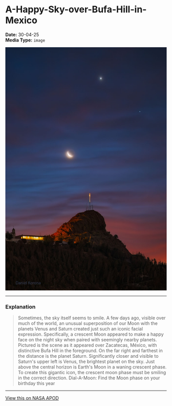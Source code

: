 # A-Happy-Sky-over-Bufa-Hill-in-Mexico

**Date:** 30-04-25  
**Media Type:** `image`  

![Image](image.jpg)



---

### Explanation

> Sometimes, the sky itself seems to smile.  A few days ago, visible over much of the world, an unusual superposition of our Moon with the planets Venus and Saturn created just such an iconic facial expression. Specifically, a crescent Moon appeared to make a happy face on the night sky when paired with seemingly nearby planets.  Pictured is the scene as it appeared over Zacatecas, México, with distinctive Bufa Hill in the foreground.  On the far right and farthest in the distance is the planet Saturn.  Significantly closer and visible to Saturn's upper left is Venus, the brightest planet on the sky.  Just above the central horizon is Earth's Moon in a waning crescent phase. To create this gigantic icon, the crescent moon phase must be smiling in the correct direction.   Dial-A-Moon: Find the Moon phase on your birthday this year

---

[View this on NASA APOD](https://apod.nasa.gov/apod/astropix.html)
